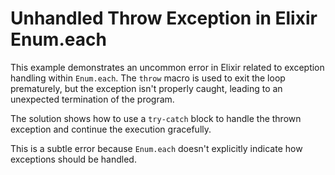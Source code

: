 # Unhandled Throw Exception in Elixir Enum.each

This example demonstrates an uncommon error in Elixir related to exception handling within `Enum.each`.  The `throw` macro is used to exit the loop prematurely, but the exception isn't properly caught, leading to an unexpected termination of the program.

The solution shows how to use a `try-catch` block to handle the thrown exception and continue the execution gracefully.

This is a subtle error because `Enum.each` doesn't explicitly indicate how exceptions should be handled.